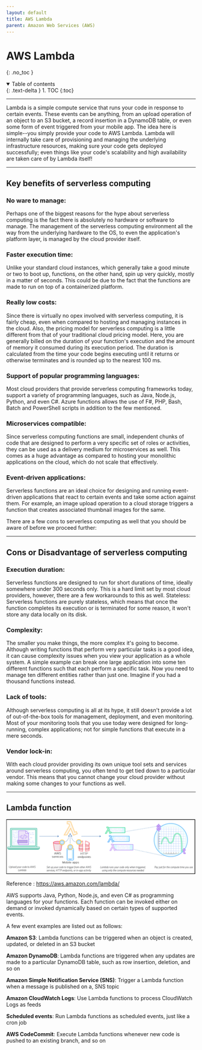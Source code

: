 ```yaml
---
layout: default
title: AWS Lambda
parent: Amazon Web Services (AWS)
---
```


# AWS Lambda
{: .no_toc }

<details open markdown="block">
  <summary>
    Table of contents
  </summary>
  {: .text-delta }
1. TOC
{:toc}
</details>

---

Lambda is a simple compute service that runs your code in response to certain events.
These events can be anything, from an upload operation of an object to an S3 bucket, a
record insertion in a DynamoDB table, or even some form of event triggered from your
mobile app. The idea here is simple--you simply provide your code to AWS Lambda.
Lambda will internally take care of provisioning and managing the underlying
infrastructure resources, making sure your code gets deployed successfully; even things like
your code's scalability and high availability are taken care of by Lambda itself!

---

## Key benefits of serverless computing

###  No ware to manage: 

Perhaps one of the biggest reasons for the hype about
serverless computing is the fact there is absolutely no hardware or software to
manage. The management of the serverless computing environment all the way
from the underlying hardware to the OS, to even the application's platform layer,
is managed by the cloud provider itself.

###  Faster execution time: 
Unlike your standard cloud instances, which generally
take a good minute or two to boot up, functions, on the other hand, spin up very
quickly, mostly in a matter of seconds. This could be due to the fact that the
functions are made to run on top of a containerized platform.

###  Really low costs: 
Since there is virtually no opex involved with serverless
computing, it is fairly cheap, even when compared to hosting and managing
instances in the cloud. Also, the pricing model for serverless computing is a little
different from that of your traditional cloud pricing model. Here, you are
generally billed on the duration of your function's execution and the amount of
memory it consumed during its execution period. The duration is calculated from
the time your code begins executing until it returns or otherwise terminates and
is rounded up to the nearest 100 ms.

###  Support of popular programming languages: 
Most cloud providers that provide
serverless computing frameworks today, support a variety of programming
languages, such as Java, Node.js, Python, and even C#. Azure functions allows
the use of F#, PHP, Bash, Batch and PowerShell scripts in addition to the few
mentioned.

###  Microservices compatible: 
Since serverless computing functions are small,
independent chunks of code that are designed to perform a very specific set of
roles or activities, they can be used as a delivery medium for microservices as
well. This comes as a huge advantage as compared to hosting your monolithic
applications on the cloud, which do not scale that effectively.

###  Event-driven applications: 
Serverless functions are an ideal choice for designing
and running event-driven applications that react to certain events and take some
action against them. For example, an image upload operation to a cloud storage
triggers a function that creates associated thumbnail images for the same.

There are a few cons to serverless computing as well that you should be aware of before we proceed further:

---

## Cons or Disadvantage  of serverless computing

###  Execution duration: 
Serverless functions are designed to run for short durations
of time, ideally somewhere under 300 seconds only. This is a hard limit set by
most cloud providers, however, there are a few workarounds to this as well.
Stateless: Serverless functions are purely stateless, which means that once the
function completes its execution or is terminated for some reason, it won't store
any data locally on its disk.

###  Complexity: 
The smaller you make things, the more complex it's going to
become. Although writing functions that perform very particular tasks is a good
idea, it can cause complexity issues when you view your application as a whole
system. A simple example can break one large application into some ten different
functions such that each perform a specific task. Now you need to manage ten
different entities rather than just one. Imagine if you had a thousand functions
instead.

###  Lack of tools: 
Although serverless computing is all at its hype, it still doesn't
provide a lot of out-of-the-box tools for management, deployment, and even
monitoring. Most of your monitoring tools that you use today were designed for
long-running, complex applications; not for simple functions that execute in a
mere seconds.

###  Vendor lock-in: 
With each cloud provider providing its own unique tool sets and
services around serverless computing, you often tend to get tied down to a
particular vendor. This means that you cannot change your cloud provider
without making some changes to your functions as well.

---


##  Lambda function

 <img src="images/lambda.png" width="1000" />

Reference : https://aws.amazon.com/lambda/

AWS supports Java, Python, Node.js, and even C# as programming languages for your functions.
Each function can be invoked either on demand or invoked dynamically based on certain types of supported events. 

A few event examples are listed out as follows:

**Amazon S3**: Lambda functions can be triggered when an object is created, updated, or deleted in an S3 bucket

**Amazon DynamoDB**: Lambda functions are triggered when any updates are made to a particular DynamoDB table, such as row insertion, deletion, and so on

**Amazon Simple Notification Service (SNS)**: Trigger a Lambda function when a message is published on a, SNS topic

**Amazon CloudWatch Logs**: Use Lambda functions to process CloudWatch Logs as feeds

**Scheduled events**: Run Lambda functions as scheduled events, just like a cron job

**AWS CodeCommit**: Execute Lambda functions whenever new code is pushed to an existing branch, and so on
